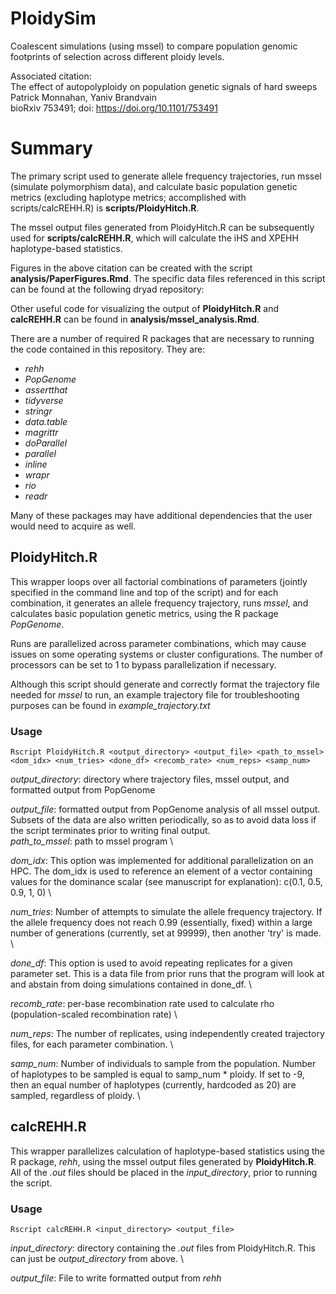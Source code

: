 # PloidySim

Coalescent simulations (using mssel) to compare population genomic footprints of selection across different ploidy levels.

Associated citation: \
The effect of autopolyploidy on population genetic signals of hard sweeps \
Patrick Monnahan, Yaniv Brandvain \
bioRxiv 753491; doi: https://doi.org/10.1101/753491

# Summary

The primary script used to generate allele frequency trajectories, run mssel (simulate polymorphism data), and calculate basic population genetic metrics (excluding haplotype metrics; accomplished with scripts/calcREHH.R) is **scripts/PloidyHitch.R**.

The mssel output files generated from PloidyHitch.R can be subsequently used for **scripts/calcREHH.R**, which will calculate the iHS and XPEHH haplotype-based statistics.

Figures in the above citation can be created with the script **analysis/PaperFigures.Rmd**.  The specific data files referenced in this script can be found at the following dryad repository:

Other useful code for visualizing the output of **PloidyHitch.R** and **calcREHH.R** can be found in **analysis/mssel_analysis.Rmd**.

There are a number of required R packages that are necessary to running the code contained in this repository.  They are:
* *rehh*
* *PopGenome*
* *assertthat*
* *tidyverse*
* *stringr*
* *data.table*
* *magrittr*
* *doParallel*
* *parallel*
* *inline*
* *wrapr*
* *rio*
* *readr* 

Many of these packages may have additional dependencies that the user would need to acquire as well.

## PloidyHitch.R
This wrapper loops over all factorial combinations of parameters (jointly specified in the command line and top of the script) and for each combination, it generates an allele frequency trajectory, runs *mssel*, and calculates basic population genetic metrics, using the R package *PopGenome*.

Runs are parallelized across parameter combinations, which may cause issues on some operating systems or cluster configurations.  The number of processors can be set to 1 to bypass parallelization if necessary. 

Although this script should generate and correctly format the trajectory file needed for *mssel* to run, an example trajectory file for troubleshooting purposes can be found in *example_trajectory.txt*

### Usage
    Rscript PloidyHitch.R <output_directory> <output_file> <path_to_mssel> <dom_idx> <num_tries> <done_df> <recomb_rate> <num_reps> <samp_num>

*output_directory*: directory where trajectory files, mssel output, and formatted output from PopGenome

*output_file*: formatted output from PopGenome analysis of all mssel output.  Subsets of the data are also written periodically, so as to avoid data loss if the script terminates prior to writing final output. \
*path_to_mssel*: path to mssel program \

*dom_idx*: This option was implemented for additional parallelization on an HPC.  The dom_idx is used to reference an element of a vector containing values for the dominance scalar (see manuscript for explanation): c(0.1, 0.5, 0.9, 1, 0) \

*num_tries*: Number of attempts to simulate the allele frequency trajectory.  If the allele frequency does not reach 0.99 (essentially, fixed) within a large number of generations (currently, set at 99999), then another 'try' is made. \

*done_df*: This option is used to avoid repeating replicates for a given parameter set.  This is a data file from prior runs that the program will look at and abstain from doing simulations contained in done_df. \

*recomb_rate*: per-base recombination rate used to calculate rho (population-scaled recombination rate) \

*num_reps*: The number of replicates, using independently created trajectory files, for each parameter combination. \

*samp_num*: Number of individuals to sample from the population.  Number of haplotypes to be sampled is equal to samp_num * ploidy.  If set to -9, then an equal number of haplotypes (currently, hardcoded as 20) are sampled, regardless of ploidy. \

## calcREHH.R
This wrapper parallelizes calculation of haplotype-based statistics using the R package, *rehh*, using the mssel output files generated by **PloidyHitch.R**.  All of the *.out* files should be placed in the *input_directory*, prior to running the script.  
### Usage
    Rscript calcREHH.R <input_directory> <output_file>
    
*input_directory*: directory containing the *.out* files from PloidyHitch.R.  This can just be *output_directory* from above.  \

*output_file*: File to write formatted output from *rehh*
